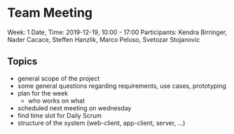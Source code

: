 # Team Meeting
Week: 1
Date, Time: 2019-12-19, 10:00 - 17:00
Participants: Kendra Birringer, Nader Cacace, Steffen Hanzlik, Marco Peluso, Svetozar Stojanovic

## Topics
- general scope of the project
- some general questions regarding requirements, use cases, prototyping
- plan for the week
	- who works on what
- scheduled next meeting on wednesday
- find time slot for Daily Scrum
- structure of the system (web-client, app-client, server, ...)